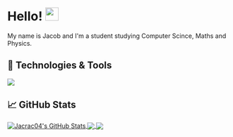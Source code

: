 # Hello! <img src="https://raw.githubusercontent.com/MartinHeinz/MartinHeinz/master/wave.gif" width="30px">
My name is Jacob and I'm a student studying Computer Scince, Maths and Physics. 
## 🔧 Technologies & Tools
![](https://img.shields.io/badge/Code-Python-informational?style=flat&logo=python&logoColor=white&color=blue)

## &#x1f4c8; GitHub Stats
<a href="https://github.com/Jacrac04/Jacrac04">
  <img align="center" src="https://github-readme-stats.vercel.app/api?username=Jacrac04&count_private=true&show_icons=true&theme=github_dark&line_height=27" alt="Jacrac04's GitHub Stats"/>
</a>
<a href="https://github.com/Jacrac04/Jacrac04">
  <img align="center" src="https://github-readme-stats.vercel.app/api/top-langs/?username=Jacrac04&theme=github_dark&exclude_repo=&  <img align="center" src="https://github-readme-stats.vercel.app/api/top-langs/?username=Jacrac04&theme=github_dark&exclude_repo=&langs_count=3"/>
</a>

<a href="https://github.com/Jacrac04/DFM-Bot">
  <img align="center" src="https://github-readme-stats.vercel.app/api/pin?username=Jacrac04&repo=DFM-Bot&show_owner=True&theme=github_dark" />
</a>


